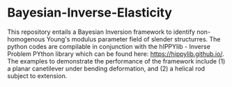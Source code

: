 # Bayesian-Inverse-Elasticity
This repository entails a Bayesian Inversion framework to identify non-homogenous Young's modulus parameter field of slender structurres. The python codes are compilable in conjunction with the hIPPYlib - Inverse Problem PYthon library which can be found here: https://hippylib.github.io/. The examples to demonstrate the performance of the framework include (1) a planar canetilever under bending deformation, and (2) a helical rod subject to extension.
